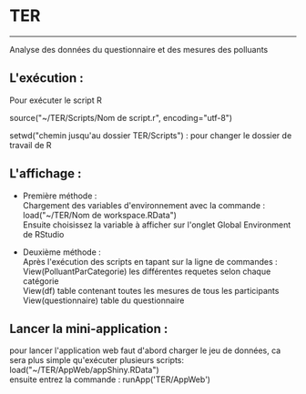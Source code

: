 # TER
-------------
Analyse des données du questionnaire et des mesures des polluants  
## L'exécution :   

Pour exécuter le script R  

source("~/TER/Scripts/Nom de script.r", encoding="utf-8") 

setwd("chemin jusqu'au dossier TER/Scripts") : pour changer le dossier de travail de R  

## L'affichage :  

+ Première méthode :   
Chargement des variables d'environnement avec la commande :  
load("~/TER/Nom de workspace.RData")  
Ensuite choisissez la variable à afficher sur l'onglet Global Environment de RStudio   


+ Deuxième méthode :  
Après l'exécution des scripts en tapant sur la ligne de commandes :  
View(PolluantParCategorie) les différentes requetes selon chaque catégorie  
View(df) table contenant toutes les mesures de tous les participants  
View(questionnaire) table du questionnaire  

## Lancer la mini-application :  

pour lancer l'application web faut d'abord charger le jeu de données, ca sera plus simple qu'exécuter plusieurs scripts:  
load("~/TER/AppWeb/appShiny.RData")  
ensuite entrez la commande : runApp('TER/AppWeb')  